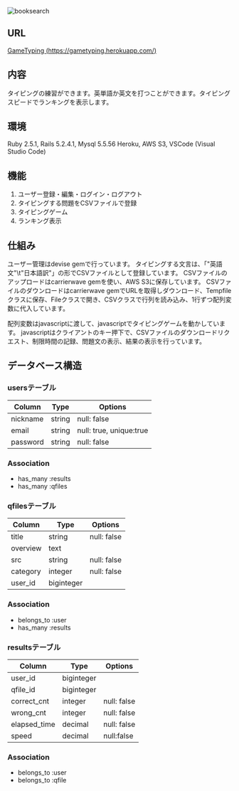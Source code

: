 ![booksearch](https://user-images.githubusercontent.com/57985382/76777705-f1355080-67eb-11ea-9f5d-51a855d30b0b.png)

## URL
[GameTyping (https://gametyping.herokuapp.com/)](https://gametyping.herokuapp.com/)

## 内容

タイピングの練習ができます。英単語か英文を打つことができます。タイピングスピードでランキングを表示します。

## 環境

Ruby 2.5.1, Rails 5.2.4.1, Mysql 5.5.56
Heroku, AWS S3, VSCode (Visual Studio Code)

## 機能

1. ユーザー登録・編集・ログイン・ログアウト
1. タイピングする問題をCSVファイルで登録
1. タイピングゲーム
1. ランキング表示

## 仕組み

ユーザー管理はdevise gemで行っています。
タイピングする文言は、「"英語文"\t"日本語訳"」の形でCSVファイルとして登録しています。
CSVファイルのアップロードはcarrierwave gemを使い、AWS S3に保存しています。
CSVファイルのダウンロードはcarrierwave gemでURLを取得しダウンロード、Tempfileクラスに保存、Fileクラスで開き、CSVクラスで行列を読み込み、1行ずつ配列変数に代入しています。

配列変数はjavascriptに渡して、javascriptでタイピングゲームを動かしています。
javascriptはクライアントのキー押下で、CSVファイルのダウンロードリクエスト、制限時間の記録、問題文の表示、結果の表示を行っています。

## データベース構造

### usersテーブル

|Column|Type|Options|
|------|----|-------|
|nickname|string|null: false|
|email|string|null: true, unique:true|
|password|string|null: false|

### Association
- has_many :results
- has_many :qfiles

### qfilesテーブル

|Column|Type|Options|
|---|---|---|
|title|string|null: false|
|overview|text||
|src|string|null: false|
|category|integer|null: false|
|user_id|biginteger||

### Association
- belongs_to :user
- has_many :results

### resultsテーブル

|Column|Type|Options|
|------|----|-------|
|user_id|biginteger||
|qfile_id|biginteger||
|correct_cnt|integer|null: false|
|wrong_cnt|integer|null: false|
|elapsed_time|decimal|null: false|
|speed|decimal|null:false|

### Association

- belongs_to :user
- belongs_to :qfile
